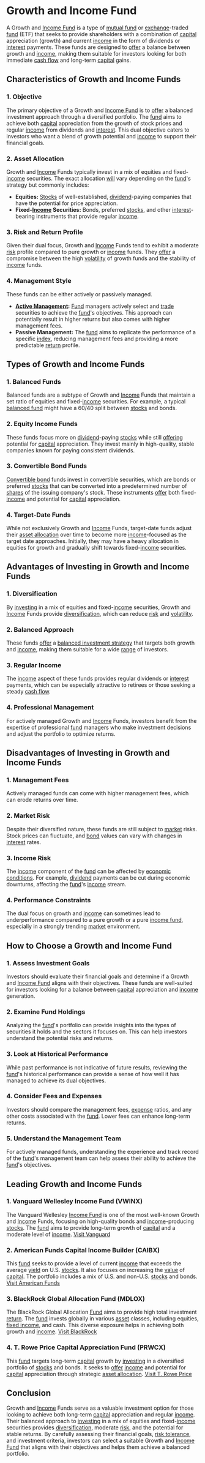 # Growth and Income Fund

A Growth and [Income Fund](../i/income_fund.md) is a type of [mutual fund](../m/mutual_fund.md) or [exchange](../e/exchange.md)-traded [fund](../f/fund.md) (ETF) that seeks to provide shareholders with a combination of [capital](../c/capital.md) appreciation (growth) and current [income](../i/income.md) in the form of dividends or [interest](../i/interest.md) payments. These funds are designed to [offer](../o/offer.md) a balance between growth and [income](../i/income.md), making them suitable for investors looking for both immediate [cash flow](../c/cash_flow.md) and long-term [capital](../c/capital.md) gains.

## Characteristics of Growth and Income Funds

### 1. **Objective**
The primary objective of a Growth and [Income Fund](../i/income_fund.md) is to [offer](../o/offer.md) a balanced investment approach through a diversified portfolio. The [fund](../f/fund.md) aims to achieve both [capital](../c/capital.md) appreciation from the growth of stock prices and regular [income](../i/income.md) from dividends and [interest](../i/interest.md). This dual objective caters to investors who want a blend of growth potential and [income](../i/income.md) to support their financial goals.

### 2. **Asset Allocation**
Growth and [Income](../i/income.md) Funds typically invest in a mix of equities and fixed-[income](../i/income.md) securities. The exact allocation [will](../w/will.md) vary depending on the [fund](../f/fund.md)'s strategy but commonly includes:
- **Equities:** [Stocks](../s/stock.md) of well-established, [dividend](../d/dividend.md)-paying companies that have the potential for price appreciation.
- **Fixed-[Income](../i/income.md) Securities:** Bonds, preferred [stocks](../s/stock.md), and other [interest](../i/interest.md)-bearing instruments that provide regular [income](../i/income.md).

### 3. **Risk and Return Profile**
Given their dual focus, Growth and [Income](../i/income.md) Funds tend to exhibit a moderate [risk](../r/risk.md) profile compared to pure growth or [income](../i/income.md) funds. They [offer](../o/offer.md) a compromise between the high [volatility](../v/volatility.md) of growth funds and the stability of [income](../i/income.md) funds.

### 4. **Management Style**
These funds can be either actively or passively managed.
- **[Active Management](../a/active_management.md):** [Fund](../f/fund.md) managers actively select and [trade](../t/trade.md) securities to achieve the [fund](../f/fund.md)'s objectives. This approach can potentially result in higher returns but also comes with higher management fees.
- **Passive Management:** The [fund](../f/fund.md) aims to replicate the performance of a specific [index](../i/index.md), reducing management fees and providing a more predictable [return](../r/return.md) profile.

## Types of Growth and Income Funds

### 1. **Balanced Funds**
Balanced funds are a subtype of Growth and [Income](../i/income.md) Funds that maintain a set ratio of equities and fixed-[income](../i/income.md) securities. For example, a typical [balanced fund](../b/balanced_fund.md) might have a 60/40 split between [stocks](../s/stock.md) and bonds.

### 2. **Equity Income Funds**
These funds focus more on [dividend](../d/dividend.md)-paying [stocks](../s/stock.md) while still [offering](../o/offering.md) potential for [capital](../c/capital.md) appreciation. They invest mainly in high-quality, stable companies known for paying consistent dividends.

### 3. **Convertible Bond Funds**
[Convertible bond](../c/convertible_bond.md) funds invest in convertible securities, which are bonds or preferred [stocks](../s/stock.md) that can be converted into a predetermined number of [shares](../s/shares.md) of the issuing company's stock. These instruments [offer](../o/offer.md) both fixed-[income](../i/income.md) and potential for [capital](../c/capital.md) appreciation.

### 4. **Target-Date Funds**
While not exclusively Growth and [Income](../i/income.md) Funds, target-date funds adjust their [asset allocation](../a/asset_allocation.md) over time to become more [income](../i/income.md)-focused as the target date approaches. Initially, they may have a heavy allocation in equities for growth and gradually shift towards fixed-[income](../i/income.md) securities.

## Advantages of Investing in Growth and Income Funds

### 1. **Diversification**
By [investing](../i/investing.md) in a mix of equities and fixed-[income](../i/income.md) securities, Growth and [Income](../i/income.md) Funds provide [diversification](../d/diversification.md), which can reduce [risk](../r/risk.md) and [volatility](../v/volatility.md).

### 2. **Balanced Approach**
These funds [offer](../o/offer.md) a [balanced investment strategy](../b/balanced_investment_strategy.md) that targets both growth and [income](../i/income.md), making them suitable for a wide [range](../r/range.md) of investors.

### 3. **Regular Income**
The [income](../i/income.md) aspect of these funds provides regular dividends or [interest](../i/interest.md) payments, which can be especially attractive to retirees or those seeking a steady [cash flow](../c/cash_flow.md).

### 4. **Professional Management**
For actively managed Growth and [Income](../i/income.md) Funds, investors benefit from the expertise of professional [fund](../f/fund.md) managers who make investment decisions and adjust the portfolio to optimize returns.

## Disadvantages of Investing in Growth and Income Funds

### 1. **Management Fees**
Actively managed funds can come with higher management fees, which can erode returns over time.

### 2. **Market Risk**
Despite their diversified nature, these funds are still subject to [market](../m/market.md) risks. Stock prices can fluctuate, and [bond](../b/bond.md) values can vary with changes in [interest](../i/interest.md) rates.

### 3. **Income Risk**
The [income](../i/income.md) component of the [fund](../f/fund.md) can be affected by [economic conditions](../e/economic_conditions.md). For example, [dividend](../d/dividend.md) payments can be cut during economic downturns, affecting the [fund](../f/fund.md)'s [income](../i/income.md) stream.

### 4. **Performance Constraints**
The dual focus on growth and [income](../i/income.md) can sometimes lead to underperformance compared to a pure growth or a pure [income fund](../i/income_fund.md), especially in a strongly trending [market](../m/market.md) environment.

## How to Choose a Growth and Income Fund

### 1. **Assess Investment Goals**
Investors should evaluate their financial goals and determine if a Growth and [Income Fund](../i/income_fund.md) aligns with their objectives. These funds are well-suited for investors looking for a balance between [capital](../c/capital.md) appreciation and [income](../i/income.md) generation.

### 2. **Examine Fund Holdings**
Analyzing the [fund](../f/fund.md)'s portfolio can provide insights into the types of securities it holds and the sectors it focuses on. This can help investors understand the potential risks and returns.

### 3. **Look at Historical Performance**
While past performance is not indicative of future results, reviewing the [fund](../f/fund.md)'s historical performance can provide a sense of how well it has managed to achieve its dual objectives.

### 4. **Consider Fees and Expenses**
Investors should compare the management fees, [expense](../e/expense.md) ratios, and any other costs associated with the [fund](../f/fund.md). Lower fees can enhance long-term returns.

### 5. **Understand the Management Team**
For actively managed funds, understanding the experience and track record of the [fund](../f/fund.md)'s management team can help assess their ability to achieve the [fund](../f/fund.md)'s objectives.

## Leading Growth and Income Funds

### 1. **Vanguard Wellesley Income Fund (VWINX)**
The Vanguard Wellesley [Income Fund](../i/income_fund.md) is one of the most well-known Growth and [Income](../i/income.md) Funds, focusing on high-quality bonds and [income](../i/income.md)-producing [stocks](../s/stock.md). The [fund](../f/fund.md) aims to provide long-term growth of [capital](../c/capital.md) and a moderate level of [income](../i/income.md). [Visit Vanguard](https://investor.vanguard.com/mutual-funds/profile/VWINX)

### 2. **American Funds Capital Income Builder (CAIBX)**
This [fund](../f/fund.md) seeks to provide a level of current [income](../i/income.md) that exceeds the average [yield](../y/yield.md) on U.S. [stocks](../s/stock.md). It also focuses on increasing the [value](../v/value.md) of [capital](../c/capital.md). The portfolio includes a mix of U.S. and non-U.S. [stocks](../s/stock.md) and bonds. [Visit American Funds](https://www.americanfunds.com/funds/details/CIB)

### 3. **BlackRock Global Allocation Fund (MDLOX)**
The BlackRock Global Allocation [Fund](../f/fund.md) aims to provide high total investment [return](../r/return.md). The [fund](../f/fund.md) invests globally in various [asset](../a/asset.md) classes, including equities, [fixed income](../f/fixed_income.md), and cash. This diverse exposure helps in achieving both growth and [income](../i/income.md). [Visit BlackRock](https://www.blackrock.com/us/individual/products/239726/)

### 4. **T. Rowe Price Capital Appreciation Fund (PRWCX)**
This [fund](../f/fund.md) targets long-term [capital](../c/capital.md) growth by [investing](../i/investing.md) in a diversified portfolio of [stocks](../s/stock.md) and bonds. It seeks to [offer](../o/offer.md) [income](../i/income.md) and potential for [capital](../c/capital.md) appreciation through strategic [asset allocation](../a/asset_allocation.md). [Visit T. Rowe Price](https://www.troweprice.com/personal-investing/tools/fund-research/PRWCX)

## Conclusion

Growth and [Income](../i/income.md) Funds serve as a valuable investment option for those looking to achieve both long-term [capital](../c/capital.md) appreciation and regular [income](../i/income.md). Their balanced approach to [investing](../i/investing.md) in a mix of equities and fixed-[income](../i/income.md) securities provides [diversification](../d/diversification.md), moderate [risk](../r/risk.md), and the potential for stable returns. By carefully assessing their financial goals, [risk tolerance](../r/risk_tolerance.md), and investment criteria, investors can select a suitable Growth and [Income Fund](../i/income_fund.md) that aligns with their objectives and helps them achieve a balanced portfolio.